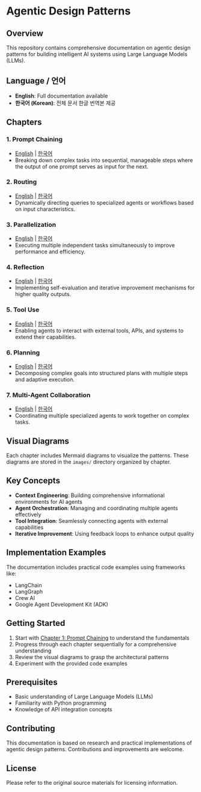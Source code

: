 # Agentic Design Patterns

## Overview
This repository contains comprehensive documentation on agentic design patterns for building intelligent AI systems using Large Language Models (LLMs).

## Language / 언어
- **English**: Full documentation available
- **한국어 (Korean)**: 전체 문서 한글 번역본 제공

## Chapters

### 1. Prompt Chaining
- [English](./Chapter-1-Prompt-Chaining.md) | [한국어](./Chapter-1-Prompt-Chaining.ko.md)
- Breaking down complex tasks into sequential, manageable steps where the output of one prompt serves as input for the next.

### 2. Routing
- [English](./Chapter-2-Routing.md) | [한국어](./Chapter-2-Routing.ko.md)
- Dynamically directing queries to specialized agents or workflows based on input characteristics.

### 3. Parallelization
- [English](./Chapter-3-Parallelization.md) | [한국어](./Chapter-3-Parallelization.ko.md)
- Executing multiple independent tasks simultaneously to improve performance and efficiency.

### 4. Reflection
- [English](./Chapter-4-Reflection.md) | [한국어](./Chapter-4-Reflection.ko.md)
- Implementing self-evaluation and iterative improvement mechanisms for higher quality outputs.

### 5. Tool Use
- [English](./Chapter-5-Tool-Use.md) | [한국어](./Chapter-5-Tool-Use.ko.md)
- Enabling agents to interact with external tools, APIs, and systems to extend their capabilities.

### 6. Planning
- [English](./Chapter-6-Planning.md) | [한국어](./Chapter-6-Planning.ko.md)
- Decomposing complex goals into structured plans with multiple steps and adaptive execution.

### 7. Multi-Agent Collaboration
- [English](./Chapter-7-Multi-Agent-Collaboration.md) | [한국어](./Chapter-7-Multi-Agent-Collaboration.ko.md)
- Coordinating multiple specialized agents to work together on complex tasks.

## Visual Diagrams

Each chapter includes Mermaid diagrams to visualize the patterns. These diagrams are stored in the `images/` directory organized by chapter.

## Key Concepts

- **Context Engineering**: Building comprehensive informational environments for AI agents
- **Agent Orchestration**: Managing and coordinating multiple agents effectively
- **Tool Integration**: Seamlessly connecting agents with external capabilities
- **Iterative Improvement**: Using feedback loops to enhance output quality

## Implementation Examples

The documentation includes practical code examples using frameworks like:
- LangChain
- LangGraph
- Crew AI
- Google Agent Development Kit (ADK)

## Getting Started

1. Start with [Chapter 1: Prompt Chaining](./Chapter-1-Prompt-Chaining.md) to understand the fundamentals
2. Progress through each chapter sequentially for a comprehensive understanding
3. Review the visual diagrams to grasp the architectural patterns
4. Experiment with the provided code examples

## Prerequisites

- Basic understanding of Large Language Models (LLMs)
- Familiarity with Python programming
- Knowledge of API integration concepts

## Contributing

This documentation is based on research and practical implementations of agentic design patterns. Contributions and improvements are welcome.

## License

Please refer to the original source materials for licensing information.